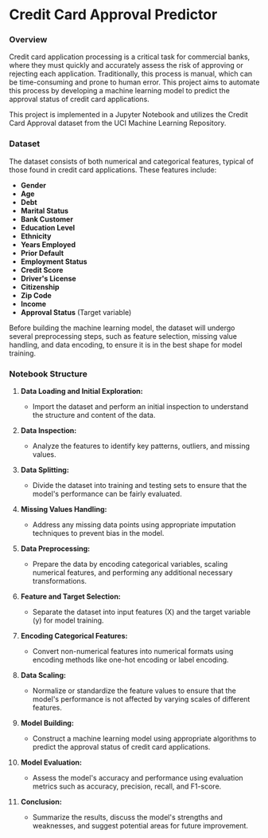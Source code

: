 # Credit Card Approval Predictor

### Overview

Credit card application processing is a critical task for commercial banks, where they must quickly and accurately assess the risk of approving or rejecting each application. Traditionally, this process is manual, which can be time-consuming and prone to human error. This project aims to automate this process by developing a machine learning model to predict the approval status of credit card applications.

This project is implemented in a Jupyter Notebook and utilizes the Credit Card Approval dataset from the UCI Machine Learning Repository.

### Dataset

The dataset consists of both numerical and categorical features, typical of those found in credit card applications. These features include:

- **Gender**
- **Age**
- **Debt**
- **Marital Status**
- **Bank Customer**
- **Education Level**
- **Ethnicity**
- **Years Employed**
- **Prior Default**
- **Employment Status**
- **Credit Score**
- **Driver's License**
- **Citizenship**
- **Zip Code**
- **Income**
- **Approval Status** (Target variable)

Before building the machine learning model, the dataset will undergo several preprocessing steps, such as feature selection, missing value handling, and data encoding, to ensure it is in the best shape for model training.

### Notebook Structure

1. **Data Loading and Initial Exploration:**  
   - Import the dataset and perform an initial inspection to understand the structure and content of the data.

2. **Data Inspection:**  
   - Analyze the features to identify key patterns, outliers, and missing values.

3. **Data Splitting:**  
   - Divide the dataset into training and testing sets to ensure that the model's performance can be fairly evaluated.

4. **Missing Values Handling:**  
   - Address any missing data points using appropriate imputation techniques to prevent bias in the model.

5. **Data Preprocessing:**  
   - Prepare the data by encoding categorical variables, scaling numerical features, and performing any additional necessary transformations.

6. **Feature and Target Selection:**  
   - Separate the dataset into input features (X) and the target variable (y) for model training.

7. **Encoding Categorical Features:**  
   - Convert non-numerical features into numerical formats using encoding methods like one-hot encoding or label encoding.

8. **Data Scaling:**  
   - Normalize or standardize the feature values to ensure that the model's performance is not affected by varying scales of different features.

9. **Model Building:**  
   - Construct a machine learning model using appropriate algorithms to predict the approval status of credit card applications.

10. **Model Evaluation:**  
    - Assess the model's accuracy and performance using evaluation metrics such as accuracy, precision, recall, and F1-score.

11. **Conclusion:**  
    - Summarize the results, discuss the model's strengths and weaknesses, and suggest potential areas for future improvement.
